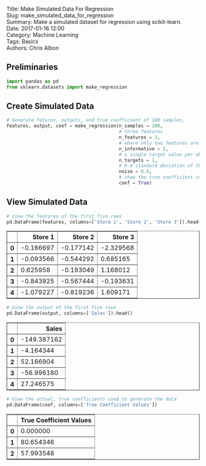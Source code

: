 Title: Make Simulated Data For Regression  
Slug: make_simulated_data_for_regression  
Summary: Make a simulated dataset for regression using scikit-learn.  
Date: 2017-01-16 12:00  
Category: Machine Learning  
Tags: Basics  
Authors: Chris Albon   

## Preliminaries


```python
import pandas as pd
from sklearn.datasets import make_regression
```

## Create Simulated Data


```python
# Generate fetures, outputs, and true coefficient of 100 samples,
features, output, coef = make_regression(n_samples = 100,
                                         # three features
                                         n_features = 3,
                                         # where only two features are useful,
                                         n_informative = 2,
                                         # a single target value per observation
                                         n_targets = 1,
                                         # 0.0 standard deviation of the guassian noise
                                         noise = 0.0,
                                         # show the true coefficient used to generated the data
                                         coef = True)
```

## View Simulated Data


```python
# View the features of the first five rows
pd.DataFrame(features, columns=['Store 1', 'Store 2', 'Store 3']).head()
```




<div>
<table border="1" class="dataframe">
  <thead>
    <tr style="text-align: right;">
      <th></th>
      <th>Store 1</th>
      <th>Store 2</th>
      <th>Store 3</th>
    </tr>
  </thead>
  <tbody>
    <tr>
      <th>0</th>
      <td>-0.166697</td>
      <td>-0.177142</td>
      <td>-2.329568</td>
    </tr>
    <tr>
      <th>1</th>
      <td>-0.093566</td>
      <td>-0.544292</td>
      <td>0.685165</td>
    </tr>
    <tr>
      <th>2</th>
      <td>0.625958</td>
      <td>-0.193049</td>
      <td>1.168012</td>
    </tr>
    <tr>
      <th>3</th>
      <td>-0.843925</td>
      <td>-0.567444</td>
      <td>-0.193631</td>
    </tr>
    <tr>
      <th>4</th>
      <td>-1.079227</td>
      <td>-0.819236</td>
      <td>1.609171</td>
    </tr>
  </tbody>
</table>
</div>




```python
# View the output of the first five rows
pd.DataFrame(output, columns=['Sales']).head()
```




<div>
<table border="1" class="dataframe">
  <thead>
    <tr style="text-align: right;">
      <th></th>
      <th>Sales</th>
    </tr>
  </thead>
  <tbody>
    <tr>
      <th>0</th>
      <td>-149.387162</td>
    </tr>
    <tr>
      <th>1</th>
      <td>-4.164344</td>
    </tr>
    <tr>
      <th>2</th>
      <td>52.166904</td>
    </tr>
    <tr>
      <th>3</th>
      <td>-56.996180</td>
    </tr>
    <tr>
      <th>4</th>
      <td>27.246575</td>
    </tr>
  </tbody>
</table>
</div>




```python
# View the actual, true coefficients used to generate the data
pd.DataFrame(coef, columns=['True Coefficient Values'])
```




<div>
<table border="1" class="dataframe">
  <thead>
    <tr style="text-align: right;">
      <th></th>
      <th>True Coefficient Values</th>
    </tr>
  </thead>
  <tbody>
    <tr>
      <th>0</th>
      <td>0.000000</td>
    </tr>
    <tr>
      <th>1</th>
      <td>80.654346</td>
    </tr>
    <tr>
      <th>2</th>
      <td>57.993548</td>
    </tr>
  </tbody>
</table>
</div>


